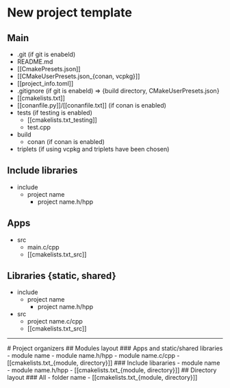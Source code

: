 # New project template
## Main
- .git (if git is enabeld) 
- README.md
- [[CmakePresets.json]]
- [[CMakeUserPresets.json_{conan, vcpkg}]]
- [[project_info.toml]]
- .gitignore (if git is enabeld) => {build directory, CMakeUserPresets.json}
- [[cmakelists.txt]]
- [[conanfile.py]]/[[conanfile.txt]] (if conan is enabled)
- tests (if testing is enabled)
	- [[cmakelists.txt_testing]]
	- test.cpp
- build
	- conan (if conan is enabled)
- triplets (if using vcpkg and triplets have been chosen)
## Include libraries
- include
	- project name
		- project name.h/hpp
## Apps
- src
	- main.c/cpp
	- [[cmakelists.txt_src]]
## Libraries {static, shared}
- include
	- project name
		- project name.h/hpp
- src
	- project name.c/cpp
	- [[cmakelists.txt_src]]
<hr>
# Project organizers
## Modules layout
### Apps and static/shared libraries
- module name	 
	- module name.h/hpp
	- module name.c/cpp
	- [[cmakelists.txt_{module, directory}]]
### Include libararies
- module name	 
	- module name.h/hpp
	- [[cmakelists.txt_{module, directory}]]
## Directory layout
### All
- folder name
	- [[cmakelists.txt_{module, directory}]]